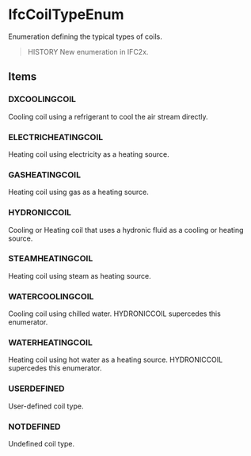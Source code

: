 # IfcCoilTypeEnum

Enumeration defining the typical types of coils.<!-- end of definition -->

> HISTORY  New enumeration in IFC2x.

## Items

### DXCOOLINGCOIL
Cooling coil using a refrigerant to cool the air stream directly.

### ELECTRICHEATINGCOIL
Heating coil using electricity as a heating source.

### GASHEATINGCOIL
Heating coil using gas as a heating source.

### HYDRONICCOIL
Cooling or Heating coil that uses a hydronic fluid as a cooling or heating source.

### STEAMHEATINGCOIL
Heating coil using steam as heating source.

### WATERCOOLINGCOIL
Cooling coil using chilled water. HYDRONICCOIL supercedes this enumerator.

### WATERHEATINGCOIL
Heating coil using hot water as a heating source. HYDRONICCOIL supercedes this enumerator.

### USERDEFINED
User-defined coil type.

### NOTDEFINED
Undefined coil type.
